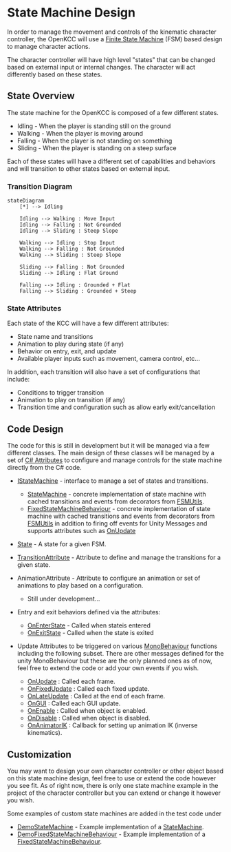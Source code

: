 # State Machine Design

In order to manage the movement and controls of the
kinematic character controller, the OpenKCC will use a
[Finite State Machine](https://en.wikipedia.org/wiki/Finite-state_machine)
(FSM) based design to manage character actions.

The character controller will have high level "states"
that can be changed based on external input or internal
changes. The character will act differently
based on these states.

## State Overview

The state machine for the OpenKCC is composed
of a few different states.

* Idling - When the player is standing still on the ground
* Walking - When the player is moving around
* Falling - When the player is not standing on something
* Sliding - When the player is standing on a steep surface

Each of these states will have a different set of
capabilities and behaviors and will transition to
other states based on external input.

### Transition Diagram

```mermaid
stateDiagram
    [*] --> Idling

    Idling --> Walking : Move Input
    Idling --> Falling : Not Grounded
    Idling --> Sliding : Steep Slope

    Walking --> Idling : Stop Input
    Walking --> Falling : Not Grounded
    Walking --> Sliding : Steep Slope

    Sliding --> Falling : Not Grounded
    Sliding --> Idling : Flat Ground

    Falling --> Idling : Grounded + Flat
    Falling --> Sliding : Grounded + Steep
```

### State Attributes

Each state of the KCC will have a few different
attributes:

* State name and transitions
* Animation to play during state (if any)
* Behavior on entry, exit, and update
* Available player inputs
    such as movement, camera control, etc...

In addition, each transition will also
have a set of configurations that include:

* Conditions to trigger transition
* Animation to play on transition (if any)
* Transition time and configuration
    such as allow early exit/cancellation

## Code Design

The code for this is still in development
but it will be managed via a few different classes.
The main design of these classes will be managed
by a set of [C# Attributes](https://learn.microsoft.com/en-us/dotnet/csharp/programming-guide/concepts/attributes/)
to configure and manage controls for the state machine
directly from the C# code.

* [IStateMachine](xref:nickmaltbie.OpenKCC.FSM.IStateMachine) - interface to
    manage a set of states and transitions.

    * [StateMachine](xref:nickmaltbie.OpenKCC.FSM.StateMachine)
        \- concrete implementation of state machine
        with cached transitions and events from decorators from [FSMUtils](xref:nickmaltbie.OpenKCC.FSM.FSMUtils).
    * [FixedStateMachineBehaviour](xref:nickmaltbie.OpenKCC.FSM.FixedStateMachineBehaviour)
        \- concrete implementation of state machine with cached transitions and events
        from decorators from [FSMUtils](xref:nickmaltbie.OpenKCC.FSM.FSMUtils)
        in addition to firing off events for Unity Messages and supports
        attributes such as
        [OnUpdate](xref:nickmaltbie.OpenKCC.FSM.Attributes.OnUpdateAttribute)

* [State](xref:nickmaltbie.OpenKCC.FSM.State) - A state for a given FSM.
* [TransitionAttribute](xref:nickmaltbie.OpenKCC.FSM.Attributes.TransitionAttribute)
    \- Attribute to define and manage
    the transitions for a given state.
* AnimationAttribute - Attribute to configure an animation
    or set of animations to play based on a configuration.

    * Still under development...

* Entry and exit behaviors defined via the attributes:

    * [OnEnterState](xref:nickmaltbie.OpenKCC.FSM.Attributes.OnEnterStateAttribute)
        \- Called when stateis entered
    * [OnExitState](xref:nickmaltbie.OpenKCC.FSM.Attributes.OnExitStateAttribute)
        \- Called when the state is exited

* Update Attributes to be triggered on various [MonoBehaviour](https://docs.unity3d.com/ScriptReference/MonoBehaviour.html)
    functions including the following subset. There are other
    messages defined for the unity MonoBehaviour but these
    are the only planned ones as of now, feel free to extend
    the code or add your own events if you wish.

    * [OnUpdate](xref:nickmaltbie.OpenKCC.FSM.Attributes.OnUpdateAttribute)
        : Called each frame.
    * [OnFixedUpdate](xref:nickmaltbie.OpenKCC.FSM.Attributes.OnFixedUpdateAttribute)
        : Called each fixed update.
    * [OnLateUpdate](xref:nickmaltbie.OpenKCC.FSM.Attributes.OnLateUpdateAttribute)
        : Called at the end of each frame.
    * [OnGUI](xref:nickmaltbie.OpenKCC.FSM.Attributes.OnGUIAttribute)
        : Called each GUI update.
    * [OnEnable](xref:nickmaltbie.OpenKCC.FSM.Attributes.OnEnableAttribute)
        : Called when object is enabled.
    * [OnDisable](xref:nickmaltbie.OpenKCC.FSM.Attributes.OnDisableAttribute)
        : Called when object is disabled.
    * [OnAnimatorIK](xref:nickmaltbie.OpenKCC.FSM.Attributes.OnAnimatorIKAttribute)
        : Callback for setting up animation IK (inverse kinematics).

## Customization

You may want to design your own character controller or
other object based on this state machine design, feel
free to use or extend the code however you see fit.
As of right now, there is only one state machine example
in the project of the character controller
but you can extend or change it however you wish.

Some examples of custom state machines are added
in the test code under

* [DemoStateMachine](xref:nickmaltbie.OpenKCC.Tests.EditMode.FSM.DemoStateMachine)
    \- Example implementation of a
    [StateMachine](xref:nickmaltbie.OpenKCC.FSM.StateMachine).
* [DemoFixedStateMachineBehaviour](xref:nickmaltbie.OpenKCC.Tests.EditMode.FSM.DemoFixedStateMachineBehaviour)
    \- Example implementation of a
    [FixedStateMachineBehaviour](xref:nickmaltbie.OpenKCC.FSM.FixedStateMachineBehaviour).
